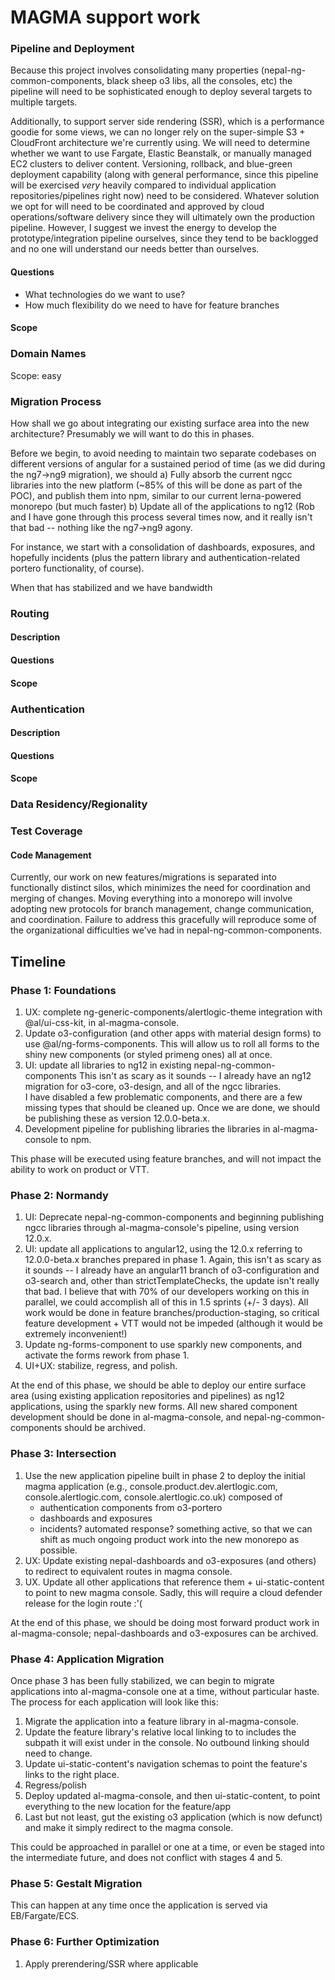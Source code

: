 # MAGMA support work

### Pipeline and Deployment

Because this project involves consolidating many properties (nepal-ng-common-components, black sheep o3 libs, all the consoles, etc) the pipeline will need to be sophisticated
enough to deploy several targets to multiple targets.

Additionally, to support server side rendering (SSR), which is a performance goodie for some views, we can no longer rely on the super-simple S3 + CloudFront architecture we're currently 
using.  We will need to determine whether we want to use Fargate, Elastic Beanstalk, or manually managed EC2 clusters to deliver content.  Versioning, rollback, and blue-green deployment 
capability (along with general performance, since this pipeline will be exercised *very* heavily compared to individual application repositories/pipelines right now) need to be considered.
Whatever solution we opt for will need to be coordinated and approved by cloud operations/software delivery since they will ultimately own the production pipeline.  However, I suggest we invest the energy
to develop the prototype/integration pipeline ourselves, since they tend to be backlogged and no one will understand our needs better than ourselves.

#### Questions

  - What technologies do we want to use?
  - How much flexibility do we need to have for feature branches

#### Scope

### Domain Names

Scope: easy

### Migration Process

How shall we go about integrating our existing surface area into the new architecture?  Presumably we will want to do this in phases.

Before we begin, to avoid needing to maintain two separate codebases on different versions of angular for a sustained period of time (as we did during the ng7->ng9 migration), we should
    a) Fully absorb the current ngcc libraries into the new platform (~85% of this will be done as part of the POC), and publish them into npm, similar to our current lerna-powered monorepo (but much faster)
    b) Update all of the applications to ng12 (Rob and I have gone through this process several times now, and it really isn't that bad -- nothing like the ng7->ng9 agony.

For instance, we start with a consolidation of dashboards, exposures, and hopefully incidents (plus the pattern library and authentication-related portero functionality, of course).  

When that has stabilized and we have bandwidth

### Routing

#### Description

#### Questions

#### Scope

### Authentication

#### Description

#### Questions

#### Scope

### Data Residency/Regionality

### Test Coverage

#### Code Management

Currently, our work on new features/migrations is separated into functionally distinct silos, which minimizes the need for coordination and merging of changes.  Moving everything into a monorepo
will involve adopting new protocols for branch management, change communication, and coordination.  Failure to address this gracefully will reproduce some of the organizational difficulties we've 
had in nepal-ng-common-components.

## Timeline

### Phase 1: Foundations

1.  UX: complete ng-generic-components/alertlogic-theme integration with @al/ui-css-kit, in al-magma-console.  
2.  Update o3-configuration (and other apps with material design forms) to use @al/ng-forms-components.  This will allow us to roll
    all forms to the shiny new components (or styled primeng ones) all at once.
2.  UI: update all libraries to ng12 in existing nepal-ng-common-components 
    This isn't as scary as it sounds -- I already have an ng12 migration for o3-core, o3-design, and all of the ngcc libraries.  
    I have disabled a few problematic components, and there are a few missing types that should be cleaned up.
    Once we are done, we should be publishing these as version 12.0.0-beta.x.
4.  Development pipeline for publishing libraries the libraries in al-magma-console to npm.

This phase will be executed using feature branches, and will not impact the ability to work on product or VTT.

### Phase 2: Normandy

1.  UI: Deprecate nepal-ng-common-components and beginning publishing ngcc libraries through al-magma-console's pipeline, using version 12.0.x.
2.  UI: update all applications to angular12, using the 12.0.x referring to 12.0.0-beta.x branches prepared in phase 1.
    Again, this isn't as scary as it sounds -- I already have an angular11 branch of o3-configuration and o3-search and, other than strictTemplateChecks, the update isn't really that bad.
    I believe that with 70% of our developers working on this in parallel, we could accomplish all of this in 1.5 sprints (+/- 3 days).  All work would be done in feature branches/production-staging, 
    so critical feature development + VTT would not be impeded (although it would be extremely inconvenient!)
3.  Update ng-forms-component to use sparkly new components, and activate the forms rework from phase 1.
4.  UI+UX: stabilize, regress, and polish.

At the end of this phase, we should be able to deploy our entire surface area (using existing application repositories and pipelines) as ng12 applications, using the sparkly new forms.
All new shared component development should be done in al-magma-console, and nepal-ng-common-components should be archived.

### Phase 3: Intersection

1.  Use the new application pipeline built in phase 2 to deploy the initial magma application (e.g., console.product.dev.alertlogic.com, console.alertlogic.com, console.alertlogic.co.uk) 
    composed of
      - authentication components from o3-portero
      - dashboards and exposures
      - incidents?  automated response?  something active, so that we can shift as much ongoing product work into the new monorepo as possible.
2.  UX: Update existing nepal-dashboards and o3-exposures (and others) to redirect to equivalent routes in magma console.
3.  UX. Update all other applications that reference them + ui-static-content to point to new magma console.  Sadly, this will require a cloud defender release for the login route :'(

At the end of this phase, we should be doing most forward product work in al-magma-console; nepal-dashboards and o3-exposures can be archived.

### Phase 4: Application Migration

Once phase 3 has been fully stabilized, we can begin to migrate applications into al-magma-console one at a time, without particular haste.  The process for each application will look like this:

1.  Migrate the application into a feature library in al-magma-console.
2.  Update the feature library's relative local linking to to includes the subpath it will exist under in the console.  No outbound linking should need to change.
3.  Update ui-static-content's navigation schemas to point the feature's links to the right place.
4.  Regress/polish
5.  Deploy updated al-magma-console, and then ui-static-content, to point everything to the new location for the feature/app
6.  Last but not least, gut the existing o3 application (which is now defunct) and make it simply redirect to the magma console.

This could be approached in parallel or one at a time, or even be staged into the intermediate future, and does not conflict with stages 4 and 5.

### Phase 5: Gestalt Migration

This can happen at any time once the application is served via EB/Fargate/ECS.

### Phase 6: Further Optimization

1.  Apply prerendering/SSR where applicable
